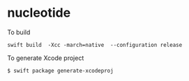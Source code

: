 # nucleotide


To build
```
swift build  -Xcc -march=native  --configuration release
```

To generate Xcode project
```
$ swift package generate-xcodeproj
```
